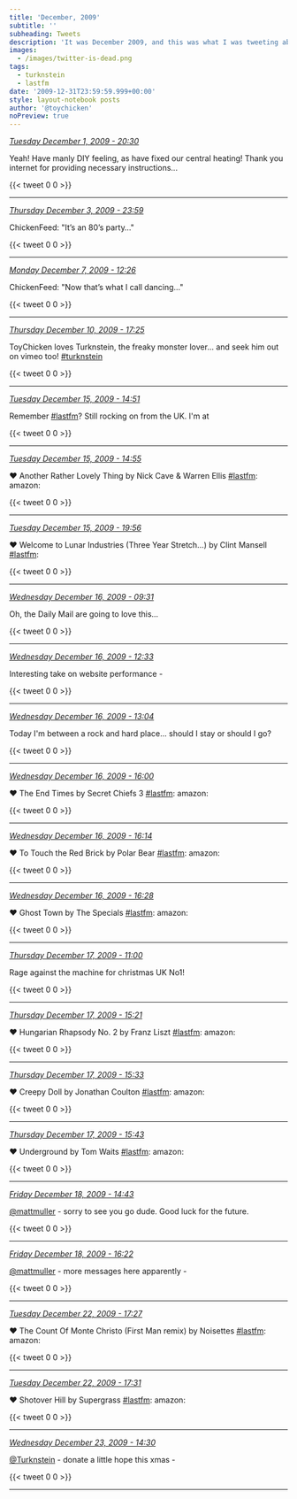 ```yaml
---
title: 'December, 2009'
subtitle: ''
subheading: Tweets
description: 'It was December 2009, and this was what I was tweeting about...'
images:
  - /images/twitter-is-dead.png
tags:
  - turknstein
  - lastfm
date: '2009-12-31T23:59:59.999+00:00'
style: layout-notebook posts
author: '@toychicken'
noPreview: true
---
```


<p><a id="6245939524" href="#6245939524"><em title="2009-12-01T20:30:56.000+00:00">Tuesday December 1, 2009 - 20:30</em></a></p>
      
Yeah! Have manly DIY feeling, as have fixed our central heating! Thank you internet for providing necessary instructions...

{{< tweet 0 0 >}}

---

<p><a id="6319811862" href="#6319811862"><em title="2009-12-03T23:59:47.000+00:00">Thursday December 3, 2009 - 23:59</em></a></p>
      
ChickenFeed: "It&#8217;s an 80&#8217;s party&#8230;" 

{{< tweet 0 0 >}}

---

<p><a id="6429136399" href="#6429136399"><em title="2009-12-07T12:26:33.000+00:00">Monday December 7, 2009 - 12:26</em></a></p>
      
ChickenFeed: "Now that&#8217;s what I call dancing&#8230;" 

{{< tweet 0 0 >}}

---

<p><a id="6537629252" href="#6537629252"><em title="2009-12-10T17:25:06.000+00:00">Thursday December 10, 2009 - 17:25</em></a></p>
      
ToyChicken loves Turknstein, the freaky monster lover...   and seek him out on vimeo too! [#turknstein](/tags/turknstein)

{{< tweet 0 0 >}}

---

<p><a id="6697867053" href="#6697867053"><em title="2009-12-15T14:51:37.000+00:00">Tuesday December 15, 2009 - 14:51</em></a></p>
      
Remember [#lastfm](/tags/lastfm)? Still rocking on from the UK. I'm at 

{{< tweet 0 0 >}}

---

<p><a id="6697959128" href="#6697959128"><em title="2009-12-15T14:55:08.000+00:00">Tuesday December 15, 2009 - 14:55</em></a></p>
      
&#9829; Another Rather Lovely Thing by Nick Cave &amp; Warren Ellis [#lastfm](/tags/lastfm):  amazon: 

{{< tweet 0 0 >}}

---

<p><a id="6705920422" href="#6705920422"><em title="2009-12-15T19:56:38.000+00:00">Tuesday December 15, 2009 - 19:56</em></a></p>
      
&#9829; Welcome to Lunar Industries (Three Year Stretch...) by Clint Mansell [#lastfm](/tags/lastfm): 

{{< tweet 0 0 >}}

---

<p><a id="6725653163" href="#6725653163"><em title="2009-12-16T09:31:12.000+00:00">Wednesday December 16, 2009 - 09:31</em></a></p>
      
Oh, the Daily Mail are going to love this... 

{{< tweet 0 0 >}}

---

<p><a id="6728719435" href="#6728719435"><em title="2009-12-16T12:33:13.000+00:00">Wednesday December 16, 2009 - 12:33</em></a></p>
      
Interesting take on website performance - 

{{< tweet 0 0 >}}

---

<p><a id="6729396216" href="#6729396216"><em title="2009-12-16T13:04:18.000+00:00">Wednesday December 16, 2009 - 13:04</em></a></p>
      
Today I'm between a rock and hard place... should I stay or should I go?

{{< tweet 0 0 >}}

---

<p><a id="6733956299" href="#6733956299"><em title="2009-12-16T16:00:46.000+00:00">Wednesday December 16, 2009 - 16:00</em></a></p>
      
&#9829; The End Times by Secret Chiefs 3 [#lastfm](/tags/lastfm):  amazon: 

{{< tweet 0 0 >}}

---

<p><a id="6734340262" href="#6734340262"><em title="2009-12-16T16:14:42.000+00:00">Wednesday December 16, 2009 - 16:14</em></a></p>
      
&#9829; To Touch the Red Brick by Polar Bear [#lastfm](/tags/lastfm):  amazon: 

{{< tweet 0 0 >}}

---

<p><a id="6734702414" href="#6734702414"><em title="2009-12-16T16:28:06.000+00:00">Wednesday December 16, 2009 - 16:28</em></a></p>
      
&#9829; Ghost Town by The Specials [#lastfm](/tags/lastfm):  amazon: 

{{< tweet 0 0 >}}

---

<p><a id="6760949898" href="#6760949898"><em title="2009-12-17T11:00:42.000+00:00">Thursday December 17, 2009 - 11:00</em></a></p>
      
Rage against the machine for christmas UK No1! 

{{< tweet 0 0 >}}

---

<p><a id="6766137262" href="#6766137262"><em title="2009-12-17T15:21:02.000+00:00">Thursday December 17, 2009 - 15:21</em></a></p>
      
&#9829; Hungarian Rhapsody No. 2 by Franz Liszt [#lastfm](/tags/lastfm):  amazon: 

{{< tweet 0 0 >}}

---

<p><a id="6766429935" href="#6766429935"><em title="2009-12-17T15:33:35.000+00:00">Thursday December 17, 2009 - 15:33</em></a></p>
      
&#9829; Creepy Doll by Jonathan Coulton [#lastfm](/tags/lastfm):  amazon: 

{{< tweet 0 0 >}}

---

<p><a id="6766672438" href="#6766672438"><em title="2009-12-17T15:43:53.000+00:00">Thursday December 17, 2009 - 15:43</em></a></p>
      
&#9829; Underground by Tom Waits [#lastfm](/tags/lastfm):  amazon: 

{{< tweet 0 0 >}}

---

<p><a id="6797771465" href="#6797771465"><em title="2009-12-18T14:43:11.000+00:00">Friday December 18, 2009 - 14:43</em></a></p>
      
[@mattmuller](https://twitter.com/@mattmuller)  - sorry to see you go dude. Good luck for the future.

{{< tweet 0 0 >}}

---

<p><a id="6800647482" href="#6800647482"><em title="2009-12-18T16:22:19.000+00:00">Friday December 18, 2009 - 16:22</em></a></p>
      
[@mattmuller](https://twitter.com/@mattmuller)  - more messages here apparently - 

{{< tweet 0 0 >}}

---

<p><a id="6935327570" href="#6935327570"><em title="2009-12-22T17:27:49.000+00:00">Tuesday December 22, 2009 - 17:27</em></a></p>
      
&#9829; The Count Of Monte Christo (First Man remix) by Noisettes [#lastfm](/tags/lastfm):  amazon: 

{{< tweet 0 0 >}}

---

<p><a id="6935426977" href="#6935426977"><em title="2009-12-22T17:31:12.000+00:00">Tuesday December 22, 2009 - 17:31</em></a></p>
      
&#9829; Shotover Hill by Supergrass [#lastfm](/tags/lastfm):  amazon: 

{{< tweet 0 0 >}}

---

<p><a id="6965646414" href="#6965646414"><em title="2009-12-23T14:30:13.000+00:00">Wednesday December 23, 2009 - 14:30</em></a></p>
      
[@Turknstein](https://twitter.com/@Turknstein)  - donate a little hope this xmas - 

{{< tweet 0 0 >}}

---

